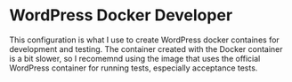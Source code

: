 # WordPress Docker Developer

This configuration is what I use to create WordPress docker containes for development and 
testing. The container created with the Docker container is a bit slower, so I recomemnd 
using the image that uses the official WordPress container for running tests, especially
acceptance tests.